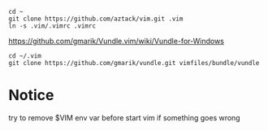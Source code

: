 ```
cd ~
git clone https://github.com/aztack/vim.git .vim
ln -s .vim/.vimrc .vimrc
```

https://github.com/gmarik/Vundle.vim/wiki/Vundle-for-Windows

```
cd ~/.vim
git clone https://github.com/gmarik/vundle.git vimfiles/bundle/vundle
```

# Notice
try to remove $VIM env var before start vim if something goes wrong
